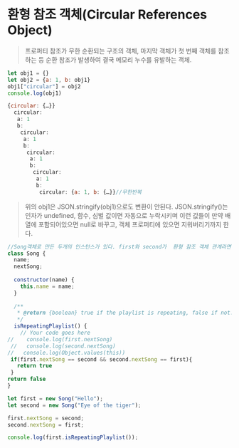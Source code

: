 # 환형 참조 객체(Circular References Object)

>프로퍼티 참조가 무한 순환되는 구조의 객체,
마지막 객체가 첫 번째 객체를 참조하는 등 순환 참조가 발생하여 결국 메모리 누수를 유발하는 객체. 

```js
let obj1 = {}
let obj2 = {a: 1, b: obj1}
obj1["circular"] = obj2
console.log(obj1)

{circular: {…}}
  circular:
   a: 1
   b:
    circular:
     a: 1
     b:
      circular:
       a: 1
       b:
        circular:
         a: 1
		 b:
		  circular: {a: 1, b: {…}}//무한반복
```
>위의 obj1은 JSON.stringify(obj1)으로도 변환이 안된다. JSON.stringify()는 인자가 undefined, 함수, 심벌 값이면 자동으로 누락시키며 이런 값들이 만약 배열에 포함되어있으면 null로 바꾸고, 객체 프로퍼티에 있으면 지워버리기까지 한다.

```js
//Song객체로 만든 두개의 인스턴스가 있다. first와 second가  환형 참조 객체 관계라면 isRepeatingPlaylist()를 true, 아니면 false를 출력해라
class Song {
  name;
  nextSong;
  
  constructor(name) {
    this.name = name;
  }
  
  /**
   * @return {boolean} true if the playlist is repeating, false if not.
   */
  isRepeatingPlaylist() {
    // Your code goes here
//    console.log(first.nextSong)
 //   console.log(second.nextSong)
//   console.log(Object.values(this))
 if(first.nextSong == second && second.nextSong == first){
   return true
 }
return false
}

let first = new Song("Hello");
let second = new Song("Eye of the tiger");

first.nextSong = second;
second.nextSong = first;

console.log(first.isRepeatingPlaylist());
```